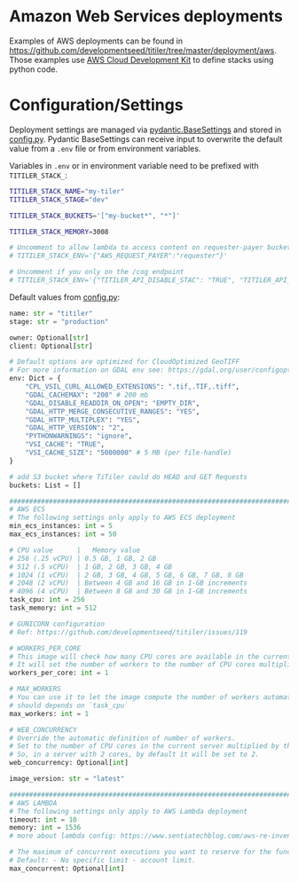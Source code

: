# Amazon Web Services deployments

Examples of AWS deployments can be found in https://github.com/developmentseed/titiler/tree/master/deployment/aws. Those examples use [AWS Cloud Development Kit](https://aws.amazon.com/cdk/) to define stacks using python code.

# Configuration/Settings

Deployment settings are managed via [pydantic.BaseSettings](https://pydantic-docs.helpmanual.io/usage/settings/) and stored in [config.py](https://github.com/developmentseed/titiler/blob/master/stack/config.py). Pydantic BaseSettings can receive input to overwrite the default value from a `.env` file or from environment variables. 

Variables in `.env` or in environment variable need to be prefixed with `TITILER_STACK_`:


```bash
TITILER_STACK_NAME="my-tiler"
TITILER_STACK_STAGE="dev"

TITILER_STACK_BUCKETS='["my-bucket*", "*"]'

TITILER_STACK_MEMORY=3008

# Uncomment to allow lambda to access content on requester-payer buckets
# TITILER_STACK_ENV='{"AWS_REQUEST_PAYER":"requester"}'

# Uncomment if you only on the /cog endpoint
# TITILER_STACK_ENV='{"TITILER_API_DISABLE_STAC": "TRUE", "TITILER_API_DISABLE_MOSAIC": "TRUE"}'
```

Default values from [config.py](https://github.com/developmentseed/titiler/blob/master/deployment/aws/cdk/config.py):
```python
name: str = "titiler"
stage: str = "production"

owner: Optional[str]
client: Optional[str]

# Default options are optimized for CloudOptimized GeoTIFF
# For more information on GDAL env see: https://gdal.org/user/configoptions.html
env: Dict = {
    "CPL_VSIL_CURL_ALLOWED_EXTENSIONS": ".tif,.TIF,.tiff",
    "GDAL_CACHEMAX": "200" # 200 mb
    "GDAL_DISABLE_READDIR_ON_OPEN": "EMPTY_DIR",
    "GDAL_HTTP_MERGE_CONSECUTIVE_RANGES": "YES",
    "GDAL_HTTP_MULTIPLEX": "YES",
    "GDAL_HTTP_VERSION": "2",
    "PYTHONWARNINGS": "ignore",
    "VSI_CACHE": "TRUE",
    "VSI_CACHE_SIZE": "5000000" # 5 MB (per file-handle)      
}

# add S3 bucket where TiTiler could do HEAD and GET Requests
buckets: List = []

###########################################################################
# AWS ECS
# The following settings only apply to AWS ECS deployment
min_ecs_instances: int = 5
max_ecs_instances: int = 50

# CPU value      |   Memory value
# 256 (.25 vCPU) | 0.5 GB, 1 GB, 2 GB
# 512 (.5 vCPU)  | 1 GB, 2 GB, 3 GB, 4 GB
# 1024 (1 vCPU)  | 2 GB, 3 GB, 4 GB, 5 GB, 6 GB, 7 GB, 8 GB
# 2048 (2 vCPU)  | Between 4 GB and 16 GB in 1-GB increments
# 4096 (4 vCPU)  | Between 8 GB and 30 GB in 1-GB increments
task_cpu: int = 256
task_memory: int = 512

# GUNICORN configuration
# Ref: https://github.com/developmentseed/titiler/issues/119

# WORKERS_PER_CORE
# This image will check how many CPU cores are available in the current server running your container.
# It will set the number of workers to the number of CPU cores multiplied by this value.
workers_per_core: int = 1

# MAX_WORKERS
# You can use it to let the image compute the number of workers automatically but making sure it's limited to a maximum.
# should depends on `task_cpu`
max_workers: int = 1

# WEB_CONCURRENCY
# Override the automatic definition of number of workers.
# Set to the number of CPU cores in the current server multiplied by the environment variable WORKERS_PER_CORE.
# So, in a server with 2 cores, by default it will be set to 2.
web_concurrency: Optional[int]

image_version: str = "latest"

###########################################################################
# AWS LAMBDA
# The following settings only apply to AWS Lambda deployment
timeout: int = 10
memory: int = 1536
# more about lambda config: https://www.sentiatechblog.com/aws-re-invent-2020-day-3-optimizing-lambda-cost-with-multi-threading

# The maximum of concurrent executions you want to reserve for the function.
# Default: - No specific limit - account limit.
max_concurrent: Optional[int]
```
